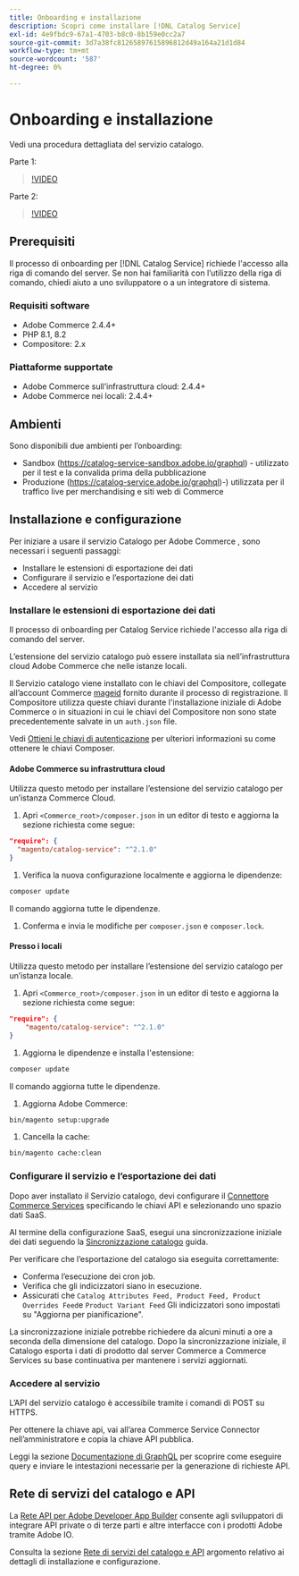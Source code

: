 ```yaml
---
title: Onboarding e installazione
description: Scopri come installare [!DNL Catalog Service]
exl-id: 4e9fbdc9-67a1-4703-b8c0-8b159e0cc2a7
source-git-commit: 3d7a38fc81265897615896812d49a164a21d1d84
workflow-type: tm+mt
source-wordcount: '587'
ht-degree: 0%

---
```


# Onboarding e installazione

Vedi una procedura dettagliata del servizio catalogo.

Parte 1:

>[!VIDEO](https://video.tv.adobe.com/v/3415599)

Parte 2:

>[!VIDEO](https://video.tv.adobe.com/v/3415600)

## Prerequisiti

Il processo di onboarding per [!DNL Catalog Service] richiede l&#39;accesso alla riga di comando del server. Se non hai familiarità con l’utilizzo della riga di comando, chiedi aiuto a uno sviluppatore o a un integratore di sistema.

### Requisiti software

- Adobe Commerce 2.4.4+
- PHP 8.1, 8.2
- Compositore: 2.x

### Piattaforme supportate

- Adobe Commerce sull’infrastruttura cloud: 2.4.4+
- Adobe Commerce nei locali: 2.4.4+

## Ambienti

Sono disponibili due ambienti per l’onboarding:

- Sandbox (https://catalog-service-sandbox.adobe.io/graphql) - utilizzato per il test e la convalida prima della pubblicazione
- Produzione (https://catalog-service.adobe.io/graphql)-) utilizzata per il traffico live per merchandising e siti web di Commerce

## Installazione e configurazione

Per iniziare a usare il servizio Catalogo per Adobe Commerce , sono necessari i seguenti passaggi:

- Installare le estensioni di esportazione dei dati
- Configurare il servizio e l’esportazione dei dati
- Accedere al servizio

### Installare le estensioni di esportazione dei dati

Il processo di onboarding per Catalog Service richiede l&#39;accesso alla riga di comando del server.

L’estensione del servizio catalogo può essere installata sia nell’infrastruttura cloud Adobe Commerce che nelle istanze locali.

Il Servizio catalogo viene installato con le chiavi del Compositore, collegate all’account Commerce [mageid](https://developer.adobe.com/commerce/marketplace/guides/sellers/profile-personal/#field-descriptions) fornito durante il processo di registrazione. Il Compositore utilizza queste chiavi durante l&#39;installazione iniziale di Adobe Commerce o in situazioni in cui le chiavi del Compositore non sono state precedentemente salvate in un `auth.json` file.

Vedi [Ottieni le chiavi di autenticazione](https://experienceleague.adobe.com/docs/commerce-operations/installation-guide/prerequisites/authentication-keys.html) per ulteriori informazioni su come ottenere le chiavi Composer.

#### Adobe Commerce su infrastruttura cloud

Utilizza questo metodo per installare l’estensione del servizio catalogo per un’istanza Commerce Cloud.

1. Apri `<Commerce_root>/composer.json` in un editor di testo e aggiorna la sezione richiesta come segue:

```json
"require": {
  "magento/catalog-service": "^2.1.0"
}
```

1. Verifica la nuova configurazione localmente e aggiorna le dipendenze:

```bash
composer update
```

Il comando aggiorna tutte le dipendenze.

1. Conferma e invia le modifiche per `composer.json` e `composer.lock`.

#### Presso i locali

Utilizza questo metodo per installare l’estensione del servizio catalogo per un’istanza locale.

1. Apri `<Commerce_root>/composer.json` in un editor di testo e aggiorna la sezione richiesta come segue:

```json
"require": {
    "magento/catalog-service": "^2.1.0"
}
```

1. Aggiorna le dipendenze e installa l&#39;estensione:

```bash
composer update
```

Il comando aggiorna tutte le dipendenze.

1. Aggiorna Adobe Commerce:

```bash
bin/magento setup:upgrade
```

1. Cancella la cache:

```bash
bin/magento cache:clean
```

### Configurare il servizio e l’esportazione dei dati

Dopo aver installato il Servizio catalogo, devi configurare il [Connettore Commerce Services](https://experienceleague.adobe.com/docs/commerce-merchant-services/user-guides/integration-services/saas.html#apikey) specificando le chiavi API e selezionando uno spazio dati SaaS.

Al termine della configurazione SaaS, esegui una sincronizzazione iniziale dei dati seguendo la [Sincronizzazione catalogo](https://experienceleague.adobe.com/docs/commerce-merchant-services/user-guides/data-services/catalog-sync.html) guida.

Per verificare che l’esportazione del catalogo sia eseguita correttamente:

- Conferma l’esecuzione dei cron job.
- Verifica che gli indicizzatori siano in esecuzione.
- Assicurati che `Catalog Attributes Feed, Product Feed, Product Overrides Feed`e `Product Variant Feed` Gli indicizzatori sono impostati su &quot;Aggiorna per pianificazione&quot;.

La sincronizzazione iniziale potrebbe richiedere da alcuni minuti a ore a seconda della dimensione del catalogo. Dopo la sincronizzazione iniziale, il Catalogo esporta i dati di prodotto dal server Commerce a Commerce Services su base continuativa per mantenere i servizi aggiornati.

### Accedere al servizio

L’API del servizio catalogo è accessibile tramite i comandi di POST su HTTPS.

Per ottenere la chiave api, vai all’area Commerce Service Connector nell’amministratore e copia la chiave API pubblica.

Leggi la sezione [Documentazione di GraphQL](https://developer.adobe.com/commerce/webapi/graphql/) per scoprire come eseguire query e inviare le intestazioni necessarie per la generazione di richieste API.

## Rete di servizi del catalogo e API

La [Rete API per Adobe Developer App Builder](https://developer.adobe.com/graphql-mesh-gateway/gateway/overview/) consente agli sviluppatori di integrare API private o di terze parti e altre interfacce con i prodotti Adobe tramite Adobe IO.

Consulta la sezione  [Rete di servizi del catalogo e API](mesh.md) argomento relativo ai dettagli di installazione e configurazione.
